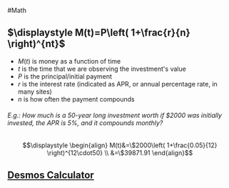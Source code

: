 #Math 
## $\displaystyle M(t)=P\left( 1+\frac{r}{n} \right)^{nt}$
* $\displaystyle M(t)$ is money as a function of time
* $\displaystyle t$ is the time that we are observing the investment's value
* $\displaystyle P$ is the principal/initial payment
* $\displaystyle r$ is the interest rate (indicated as APR, or annual percentage rate, in many sites)
* $\displaystyle n$ is how often the payment compounds
###### E.g.: How much is a 50-year long investment worth if $2000 was initially invested, the APR is 5%, and it compounds monthly?
$$\displaystyle \begin{align}
M(t)&=\$2000\left( 1+\frac{0.05}{12} \right)^{12\cdot50} \\
&=\$39871.91
\end{align}$$
## [Desmos Calculator](https://www.desmos.com/calculator/ffqjnxl8dx)